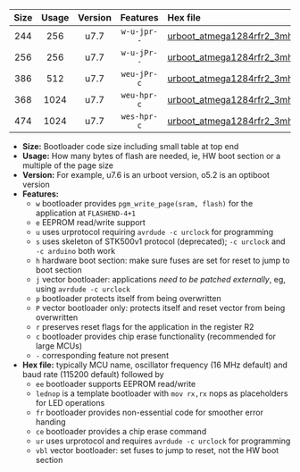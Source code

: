 |Size|Usage|Version|Features|Hex file|
|:-:|:-:|:-:|:-:|:--|
|244|256|u7.7|`w-u-jpr--`|[urboot_atmega1284rfr2_3mhz6864_115200bps_lednop_ur_vbl.hex](https://raw.githubusercontent.com/stefanrueger/urboot.hex/main/mcus/atmega1284rfr2/fcpu_3mhz6864/115200_bps/urboot_atmega1284rfr2_3mhz6864_115200bps_lednop_ur_vbl.hex)|
|256|256|u7.7|`w-u-jPr--`|[urboot_atmega1284rfr2_3mhz6864_115200bps_ur_vbl.hex](https://raw.githubusercontent.com/stefanrueger/urboot.hex/main/mcus/atmega1284rfr2/fcpu_3mhz6864/115200_bps/urboot_atmega1284rfr2_3mhz6864_115200bps_ur_vbl.hex)|
|386|512|u7.7|`weu-jPr-c`|[urboot_atmega1284rfr2_3mhz6864_115200bps_ee_lednop_fr_ce_ur_vbl.hex](https://raw.githubusercontent.com/stefanrueger/urboot.hex/main/mcus/atmega1284rfr2/fcpu_3mhz6864/115200_bps/urboot_atmega1284rfr2_3mhz6864_115200bps_ee_lednop_fr_ce_ur_vbl.hex)|
|368|1024|u7.7|`weu-hpr-c`|[urboot_atmega1284rfr2_3mhz6864_115200bps_ee_lednop_fr_ce_ur.hex](https://raw.githubusercontent.com/stefanrueger/urboot.hex/main/mcus/atmega1284rfr2/fcpu_3mhz6864/115200_bps/urboot_atmega1284rfr2_3mhz6864_115200bps_ee_lednop_fr_ce_ur.hex)|
|474|1024|u7.7|`wes-hpr-c`|[urboot_atmega1284rfr2_3mhz6864_115200bps_ee_lednop_fr_ce.hex](https://raw.githubusercontent.com/stefanrueger/urboot.hex/main/mcus/atmega1284rfr2/fcpu_3mhz6864/115200_bps/urboot_atmega1284rfr2_3mhz6864_115200bps_ee_lednop_fr_ce.hex)|

- **Size:** Bootloader code size including small table at top end
- **Usage:** How many bytes of flash are needed, ie, HW boot section or a multiple of the page size
- **Version:** For example, u7.6 is an urboot version, o5.2 is an optiboot version
- **Features:**
  + `w` bootloader provides `pgm_write_page(sram, flash)` for the application at `FLASHEND-4+1`
  + `e` EEPROM read/write support
  + `u` uses urprotocol requiring `avrdude -c urclock` for programming
  + `s` uses skeleton of STK500v1 protocol (deprecated); `-c urclock` and `-c arduino` both work
  + `h` hardware boot section: make sure fuses are set for reset to jump to boot section
  + `j` vector bootloader: applications *need to be patched externally*, eg, using `avrdude -c urclock`
  + `p` bootloader protects itself from being overwritten
  + `P` vector bootloader only: protects itself and reset vector from being overwritten
  + `r` preserves reset flags for the application in the register R2
  + `c` bootloader provides chip erase functionality (recommended for large MCUs)
  + `-` corresponding feature not present
- **Hex file:** typically MCU name, oscillator frequency (16 MHz default) and baud rate (115200 default) followed by
  + `ee` bootloader supports EEPROM read/write
  + `lednop` is a template bootloader with `mov rx,rx` nops as placeholders for LED operations
  + `fr` bootloader provides non-essential code for smoother error handing
  + `ce` bootloader provides a chip erase command
  + `ur` uses urprotocol and requires `avrdude -c urclock` for programming
  + `vbl` vector bootloader: set fuses to jump to reset, not the HW boot section
